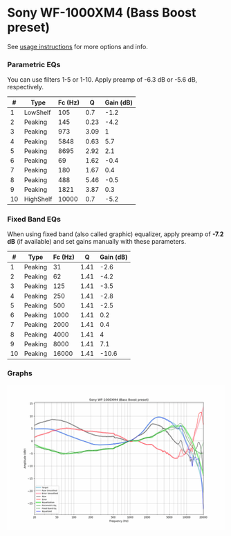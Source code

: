 # Sony WF-1000XM4 (Bass Boost preset)
See [usage instructions](https://github.com/jaakkopasanen/AutoEq#usage) for more options and info.

### Parametric EQs
You can use filters 1-5 or 1-10. Apply preamp of -6.3 dB or -5.6 dB, respectively.

|   # | Type      |   Fc (Hz) |    Q |   Gain (dB) |
|-----|-----------|-----------|------|-------------|
|   1 | LowShelf  |       105 | 0.7  |        -1.2 |
|   2 | Peaking   |       145 | 0.23 |        -4.2 |
|   3 | Peaking   |       973 | 3.09 |         1   |
|   4 | Peaking   |      5848 | 0.63 |         5.7 |
|   5 | Peaking   |      8695 | 2.92 |         2.1 |
|   6 | Peaking   |        69 | 1.62 |        -0.4 |
|   7 | Peaking   |       180 | 1.67 |         0.4 |
|   8 | Peaking   |       488 | 5.46 |        -0.5 |
|   9 | Peaking   |      1821 | 3.87 |         0.3 |
|  10 | HighShelf |     10000 | 0.7  |        -5.2 |

### Fixed Band EQs
When using fixed band (also called graphic) equalizer, apply preamp of **-7.2 dB** (if available) and set gains manually with these parameters.

|   # | Type    |   Fc (Hz) |    Q |   Gain (dB) |
|-----|---------|-----------|------|-------------|
|   1 | Peaking |        31 | 1.41 |        -2.6 |
|   2 | Peaking |        62 | 1.41 |        -4.2 |
|   3 | Peaking |       125 | 1.41 |        -3.5 |
|   4 | Peaking |       250 | 1.41 |        -2.8 |
|   5 | Peaking |       500 | 1.41 |        -2.5 |
|   6 | Peaking |      1000 | 1.41 |         0.2 |
|   7 | Peaking |      2000 | 1.41 |         0.4 |
|   8 | Peaking |      4000 | 1.41 |         4   |
|   9 | Peaking |      8000 | 1.41 |         7.1 |
|  10 | Peaking |     16000 | 1.41 |       -10.6 |

### Graphs
![](./Sony%20WF-1000XM4%20(Bass%20Boost%20preset).png)
